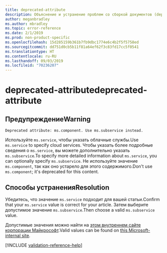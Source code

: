 ```yaml
---
title: deprecated-attribute
description: Объяснение и устранение проблем со сборкой документов (deprecated-attribute)
author: meganbradley
ms.author: mbradley
ms.topic: error-reference
ms.date: 2/1/2019
ms.prod: non-product-specific
ms.openlocfilehash: 15d285159b361b7fb9dbc1774e6c4b2f5f5758ed
ms.sourcegitcommit: dd751d0cb5b11f81a64ef62f3c83fd17cc5f0541
ms.translationtype: HT
ms.contentlocale: ru-RU
ms.lasthandoff: 09/03/2019
ms.locfileid: "70236207"
---
```

# <a name="deprecated-attribute"></a><span data-ttu-id="b3909-103">deprecated-attribute</span><span class="sxs-lookup"><span data-stu-id="b3909-103">deprecated-attribute</span></span>

## <a name="warning"></a><span data-ttu-id="b3909-104">Предупреждение</span><span class="sxs-lookup"><span data-stu-id="b3909-104">Warning</span></span>

`Deprecated attribute: ms.component. Use ms.subservice instead.`

<span data-ttu-id="b3909-105">Используйте `ms.service`, чтобы указать облачные службы.</span><span class="sxs-lookup"><span data-stu-id="b3909-105">Use `ms.service` to specify cloud services.</span></span> <span data-ttu-id="b3909-106">Чтобы указать более подробные сведения о `ms.service`, вы можете дополнительно указать `ms.subservice`.</span><span class="sxs-lookup"><span data-stu-id="b3909-106">To specify more detailed information about `ms.service`, you can optionally specify `ms.subservice`.</span></span> <span data-ttu-id="b3909-107">Не используйте значение `ms.component`, так как оно устарело для этого содержимого.</span><span class="sxs-lookup"><span data-stu-id="b3909-107">Don't use `ms.component`; it's deprecated for this content.</span></span>

## <a name="resolution"></a><span data-ttu-id="b3909-108">Способы устранения</span><span class="sxs-lookup"><span data-stu-id="b3909-108">Resolution</span></span>

<span data-ttu-id="b3909-109">Убедитесь, что значение `ms.service` подходит для вашей статьи.</span><span class="sxs-lookup"><span data-stu-id="b3909-109">Confirm that your `ms.service` value is correct for your article.</span></span> <span data-ttu-id="b3909-110">Затем выберите допустимое значение `ms.subservice`.</span><span class="sxs-lookup"><span data-stu-id="b3909-110">Then choose a valid `ms.subservice` value.</span></span>

<span data-ttu-id="b3909-111">Допустимые значения можно найти на [этом внутреннем сайте корпорации Майкрософт](https://docsmetadatatool.azurewebsites.net/allowlists).</span><span class="sxs-lookup"><span data-stu-id="b3909-111">Valid values can be found on [this Microsoft-internal site](https://docsmetadatatool.azurewebsites.net/allowlists).</span></span>

<!--make sure to add this file to your includes folder and verify the path-->
[!INCLUDE [validation-reference-help](includes/validation-reference-help.md)]
